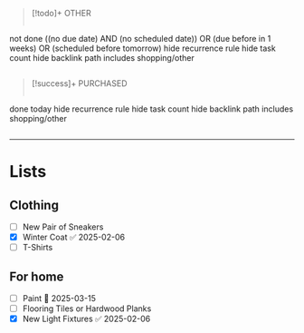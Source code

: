 >[!todo]+ OTHER
>```tasks
not done
((no due date) AND (no scheduled date)) OR (due before in 1 weeks) OR (scheduled before tomorrow)
hide recurrence rule
hide task count
hide backlink
path includes shopping/other
>```

>[!success]+ PURCHASED
>```tasks
done today
hide recurrence rule
hide task count
hide backlink
path includes shopping/other
>```

---

# Lists

## Clothing 
- [ ] New Pair of Sneakers
- [x] Winter Coat ✅ 2025-02-06
- [ ] T-Shirts

## For home
- [ ] Paint 📅 2025-03-15
- [ ] Flooring Tiles or Hardwood Planks
- [x] New Light Fixtures ✅ 2025-02-06
